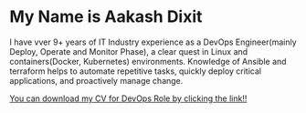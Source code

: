 <body>
    <h1>My Name is Aakash Dixit</h1>
    <p>I have vver 9+ years of IT Industry experience as a DevOps Engineer(mainly Deploy, Operate and Monitor Phase), a clear quest in Linux and containers(Docker, Kubernetes) environments. Knowledge of Ansible and terraform helps to automate repetitive tasks, quickly deploy critical applications, and proactively manage change.</p>
    <a href="CV_AakashDixit_DevOps_.pdf" download>You can download my CV for DevOps Role by clicking the link!!</a>
</body>
